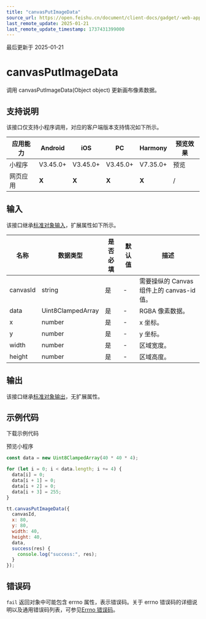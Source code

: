 ```yaml
---
title: "canvasPutImageData"
source_url: https://open.feishu.cn/document/client-docs/gadget/-web-app-api/interface/canvas-drawing/canvasputimagedata
last_remote_update: 2025-01-21
last_remote_update_timestamp: 1737431399000
---
```

最后更新于 2025-01-21

# canvasPutImageData

调用 canvasPutImageData(Object object) 更新画布像素数据。

## 支持说明

该接口仅支持小程序调用，对应的客户端版本支持情况如下所示。

应用能力 | Android | iOS | PC | Harmony | 预览效果
--- | --- | --- | --- | --- | ---
小程序 | V3.45.0+ | V3.45.0+ | V3.45.0+ | V7.35.0+ | 预览
网页应用 | **X** | **X** | **X** | **X** | /

## 输入

该接口继承[标准对象输入](https://open.feishu.cn/document/uYjL24iN/ukzNy4SO3IjL5cjM)，扩展属性如下所示。

名称 | 数据类型 | 是否必填 | 默认值 | 描述
--- | --- | --- | --- | ---
canvasId | string | 是 | \- | 需要操纵的 Canvas 组件上的 canvas-id 值。
data | Uint8ClampedArray | 是 | \- | RGBA 像素数据。
x | number | 是 | \- | x 坐标。
y | number | 是 | \- | y 坐标。
width | number | 是 | \- | 区域宽度。
height | number | 是 | \- | 区域高度。

## 输出

该接口继承[标准对象输出](https://open.feishu.cn/document/uYjL24iN/ukzNy4SO3IjL5cjM#8c92acb8)，无扩展属性。

## 示例代码

<md-download-code href="https://open.feishu.cn/document/uYjL24iN/uYDM04iNwQjL2ADN" mobileDisplay="none">下载示例代码</md-download-code>

<div style="display: flex">
    预览小程序

</div> 

```javascript
const data = new Uint8ClampedArray(40 * 40 * 4);

for (let i = 0; i < data.length; i += 4) {
  data[i] = 0;
  data[i + 1] = 0;
  data[i + 2] = 0;
  data[i + 3] = 255;
}

tt.canvasPutImageData({
  canvasId,
  x: 80,
  y: 80,
  width: 40,
  height: 40,
  data,
  success(res) {
    console.log("success:", res);
  }
});
```

## 错误码

`fail` 返回对象中可能包含 errno 属性，表示错误码。关于 errno 错误码的详细说明以及通用错误码列表，可参见[Errno 错误码](https://open.feishu.cn/document/uYjL24iN/uAjMuAjMuAjM/errno)。
